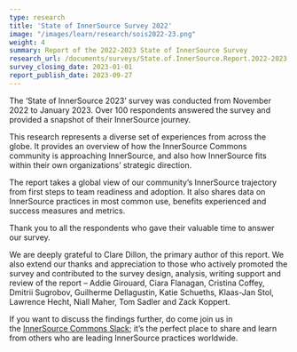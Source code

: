 ```yaml
---
type: research
title: 'State of InnerSource Survey 2022'
image: "/images/learn/research/sois2022-23.png"
weight: 4
summary: Report of the 2022-2023 State of InnerSource Survey
research_url: /documents/surveys/State.of.InnerSource.Report.2022-2023.pdf
survey_closing_date: 2023-01-01
report_publish_date: 2023-09-27
---
```


The ‘State of InnerSource 2023’ survey was conducted from November 2022 to January 2023. Over 100 respondents answered the survey and provided a snapshot of their InnerSource journey.

This research represents a diverse set of experiences from across the globe. It provides an overview of how the InnerSource Commons community is approaching InnerSource, and also how InnerSource fits within their own organizations’ strategic direction.

The report takes a global view of our community’s InnerSource trajectory from first steps to team readiness and adoption.  It also shares data on InnerSource practices in most common use, benefits experienced and success measures and metrics.

Thank you to all the respondents who gave their valuable time to answer our survey.

We are deeply grateful to Clare Dillon, the primary author of this report. We also extend our thanks and appreciation to those who actively promoted the survey and contributed to the survey design, analysis, writing support and review of the report – Addie Girouard, Ciara Flanagan, Cristina Coffey, Dmitrii Sugrobov, Guilherme Dellagustin, Katie Schueths, Klaas-Jan Stol, Lawrence Hecht, Niall Maher, Tom Sadler and Zack Koppert.

If you want to discuss the findings further, do come join us in the [InnerSource Commons Slack](/slack); it’s the perfect place to share and learn from others who are leading InnerSource practices worldwide.